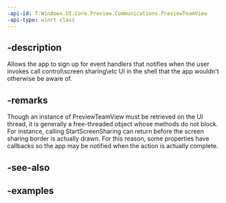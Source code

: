 ```yaml
---
-api-id: T:Windows.UI.Core.Preview.Communications.PreviewTeamView
-api-type: winrt class
---
```


## -description
Allows the app to sign up for event handlers that notifies when the user invokes call control\screen sharing\etc UI in the shell that the app wouldn't otherwise be aware of.

## -remarks
Though an instance of PreviewTeamView must be retrieved on the UI thread, it is generally a free-threaded object whose methods do not block. For instance, calling StartScreenSharing can return before the screen sharing border is actually drawn. For this reason, some properties have callbacks so the app may be notified when the action is actually complete.

## -see-also

## -examples

